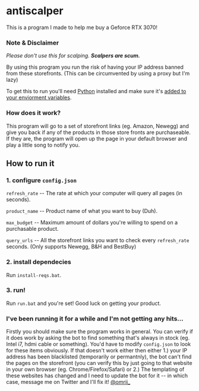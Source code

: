 # antiscalper
This is a program I made to help me buy a Geforce RTX 3070!

### Note & Disclaimer
*Please don't use this for scalping.* ***Scalpers are scum.***

By using this program you run the risk of having your IP address banned from these storefronts. (This can be circumvented by using a proxy but I'm lazy)

To get this to run you'll need [Python](https://www.python.org/downloads/) installed and make sure it's [added to your enviorment variables](https://cdn.discordapp.com/attachments/782031383501078538/782050193892966462/gRyw8.png).

### How does it work?
This program will go to a set of storefront links (eg. Amazon, Newegg) and give you back if any of the products in those store fronts are purchaseable.
If they are, the program will open up the page in your default browser and play a little song to notify you.

## How to run it
### 1. configure `config.json`

`refresh_rate` -- The rate at which your computer will query all pages (in seconds).

`product_name` -- Product name of what you want to buy (Duh).

`max_budget`   -- Maximum amount of dollars you're willing to spend on a purchasable product.

`query_urls`   -- All the storefront links you want to check every `refresh_rate` seconds. (Only supports Newegg, B&H and BestBuy)

### 2. install dependecies
Run `install-reqs.bat`.

### 3. run!
Run `run.bat` and you're set! Good luck on getting your product.

### I've been running it for a while and I'm not getting any hits...
Firstly you should make sure the program works in general. You can verify if it does work by asking the bot to find something that's always in stock (eg. Intel i7, hdmi cable or something). You'd have to modify `config.json` to look for these items obviously. If that doesn't work either then either 1.) your IP address has been blacklisted (temporarily or permantnly), the bot can't find the pages on the storefront (you can verify this by just going to that website in your own browser (eg. Chrome/Firefox/Safari) or 2.) The templating of these websites has changed and I need to update the bot for it -- in which case, message me on Twitter and I'll fix it! [@omrii_](https://twitter.com/omrii_)
